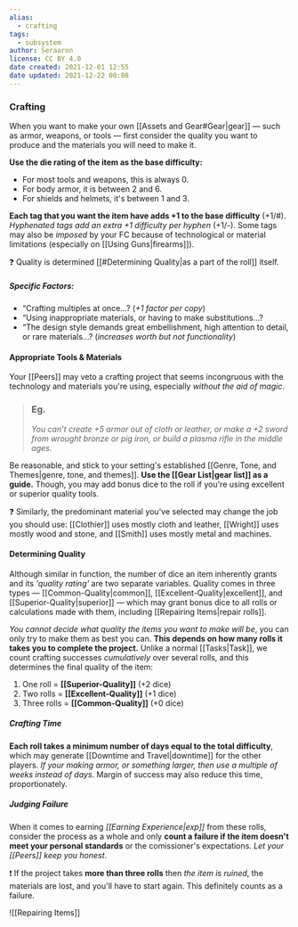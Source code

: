 ```yaml
---
alias:
  - crafting
tags:
  - subsystem
author: Seraaron
license: CC BY 4.0
date created: 2021-12-01 12:55
date updated: 2021-12-22 00:08
---
```


### Crafting

When you want to make your own [[Assets and Gear#Gear|gear]]  — such as armor, weapons, or tools — first consider the quality you want to produce and the materials you will need to make it.

**Use the die rating of the item as the base difficulty:**

- For most tools and weapons, this is always 0.
- For body armor, it is between 2 and 6.
- For shields and helmets, it's between 1 and 3.

**Each tag that you want the item have adds +1 to the base difficulty** (+1/#). _Hyphenated tags add an extra +1 difficulty per hyphen_ (+1/-). Some tags may also be _imposed_ by your FC because of technological or material limitations (especially on [[Using Guns|firearms]]).

❓ Quality is determined [[#Determining Quality|as a part of the roll]] itself.

##### Specific Factors:

- “Crafting multiples at once...? (_+1 factor per copy_)
- “Using inappropriate materials, or having to make substitutions...?
- “The design style demands great embellishment, high attention to detail, or rare materials...? (_increases worth but not functionality_)

#### Appropriate Tools & Materials

Your [[Peers]] may veto a crafting project that seems incongruous with the technology and materials you're using, especially _without the aid of magic_.

> ### Eg.
>
> _You can't create +5 armor out of cloth or leather, or make a +2 sword from wrought bronze or pig iron, or build a plasma rifle in the middle ages._

Be reasonable, and stick to your setting's established [[Genre, Tone, and Themes|genre, tone, and themes]]. **Use the [[Gear List|gear list]] as a guide.** Though, you may add bonus dice to the roll if you're using excellent or superior quality tools.

❓ Similarly, the predominant material you've selected may change the job you should use: [[Clothier]] uses mostly cloth and leather, [[Wright]] uses mostly wood and stone, and [[Smith]] uses mostly metal and machines.

#### Determining Quality

Although similar in function, the number of dice an item inherently grants and its _'quality rating'_ are two separate variables. Quality comes in three types — [[Common-Quality|common]], [[Excellent-Quality|excellent]], and [[Superior-Quality|superior]] — which may grant bonus dice to all rolls or calculations made with them, including [[Repairing Items|repair rolls]].

_You cannot decide what quality the items you want to make will be_, you can only try to make them as best you can. **This depends on how many rolls it takes you to complete the project.** Unlike a normal [[Tasks|Task]], we count crafting successes _cumulatively_ over several rolls, and this determines the final quality of the item:

1. One roll = **[[Superior-Quality]]** (+2 dice)
2. Two rolls = **[[Excellent-Quality]]** (+1 dice)
3. Three rolls = **[[Common-Quality]]** (+0 dice)

##### Crafting Time

**Each roll takes a minimum number of days equal to the total difficulty**, which may generate [[Downtime and Travel|downtime]] for the other players. _If your making armor, or something larger, then use a multiple of weeks instead of days_. Margin of success may also reduce this time, proportionately.

##### Judging Failure

When it comes to earning _[[Earning Experience|exp]]_ from these rolls, consider the process as a whole and only **count a failure if the item doesn't meet your personal standards** or the comissioner's expectations. _Let your [[Peers]] keep you honest_.

❗ If the project takes **more than three rolls** then _the item is ruined_, the materials are lost, and you'll have to start again. This definitely counts as a failure.

![[Repairing Items]]
